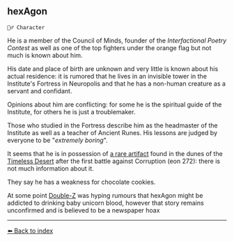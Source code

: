 ## hexAgon

`🧙‍♂️ Character`

He is a member of the Council of Minds, founder of the *Interfactional Poetry Contest* as well as one of the top fighters under the orange flag but not much is known about him.


His date and place of birth are unknown and very little is known about his actual residence: it is rumored that he lives in an invisible tower in the Institute's Fortress in Neuropolis and that he has a non-human creature as a servant and confidant.

Opinions about him are conflicting: for some he is the spiritual guide of the Institute, for others he is just a troublemaker.

Those who studied in the Fortress describe him as the headmaster of the Institute as well as a teacher of Ancient Runes. His lessons are judged by everyone to be "*extremely boring*".

It seems that he is in possession of [a rare artifact](../refs/cr_gemstone.md) found in the dunes of the [Timeless Desert](../refs/timeless_desert.md) after the first battle against Corruption (eon 272): there is not much information about it.

They say he has a weakness for chocolate cookies.

At some point [Double-Z](../refs/zeithalt_zeitgeist.md) was hyping rumours that hexAgon might be addicted to drinking baby unicorn blood, however that story remains unconfirmed and is believed to be a newspaper hoax


----------
[⬅️ Back to index](/index.md#f910_s)